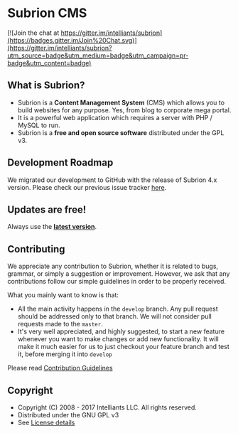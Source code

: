 # Subrion CMS

[![Join the chat at https://gitter.im/intelliants/subrion](https://badges.gitter.im/Join%20Chat.svg)](https://gitter.im/intelliants/subrion?utm_source=badge&utm_medium=badge&utm_campaign=pr-badge&utm_content=badge)


## What is Subrion?

* Subrion is a **Content Management System** (CMS) which allows you to build websites for any purpose. Yes, from blog to corporate mega portal.
* It is a powerful web application which requires a server with PHP / MySQL to run.
* Subrion is a **free and open source software** distributed under the GPL v3.

## Development Roadmap

We migrated our development to GitHub with the release of Subrion 4.x version. Please check our previous issue tracker [here](https://dev.subrion.org/projects/subrion-cms/roadmap).

## Updates are free!

Always use the **[latest version](https://subrion.org/download/)**.

## Contributing

We appreciate any contribution to Subrion, whether it is related to bugs, grammar, or simply a suggestion or improvement. However, we ask that any contributions follow our simple guidelines in order to be properly received.

What you mainly want to know is that:

* All the main activity happens in the `develop` branch. Any pull request should be addressed only to that branch. We will not consider pull requests made to the `master`.
* It's very well appreciated, and highly suggested, to start a new feature whenever you want to make changes or add new functionality. It will make it much easier for us to just checkout your feature branch and test it, before merging it into `develop`

Please read [Contribution Guidelines](CONTRIBUTING.md)

## Copyright

* Copyright (C) 2008 - 2017 Intelliants LLC. All rights reserved.
* Distributed under the GNU GPL v3
* See [License details](https://subrion.org/license.html)
